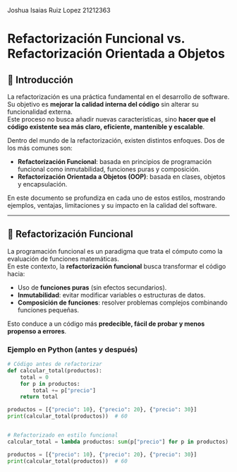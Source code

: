 Joshua Isaias Ruiz Lopez 21212363
# Refactorización Funcional vs. Refactorización Orientada a Objetos

## 📌 Introducción
La refactorización es una práctica fundamental en el desarrollo de software. Su objetivo es **mejorar la calidad interna del código** sin alterar su funcionalidad externa.  
Este proceso no busca añadir nuevas características, sino **hacer que el código existente sea más claro, eficiente, mantenible y escalable**.

Dentro del mundo de la refactorización, existen distintos enfoques. Dos de los más comunes son:

- **Refactorización Funcional**: basada en principios de programación funcional como inmutabilidad, funciones puras y composición.
- **Refactorización Orientada a Objetos (OOP)**: basada en clases, objetos y encapsulación.

En este documento se profundiza en cada uno de estos estilos, mostrando ejemplos, ventajas, limitaciones y su impacto en la calidad del software.

---

## 🔹 Refactorización Funcional

La programación funcional es un paradigma que trata el cómputo como la evaluación de funciones matemáticas.  
En este contexto, la **refactorización funcional** busca transformar el código hacia:

- Uso de **funciones puras** (sin efectos secundarios).  
- **Inmutabilidad**: evitar modificar variables o estructuras de datos.  
- **Composición de funciones**: resolver problemas complejos combinando funciones pequeñas.  

Esto conduce a un código más **predecible, fácil de probar y menos propenso a errores**.

### Ejemplo en Python (antes y después)
```python
# Código antes de refactorizar
def calcular_total(productos):
    total = 0
    for p in productos:
        total += p["precio"]
    return total

productos = [{"precio": 10}, {"precio": 20}, {"precio": 30}]
print(calcular_total(productos))  # 60


# Refactorizado en estilo funcional
calcular_total = lambda productos: sum(p["precio"] for p in productos)

productos = [{"precio": 10}, {"precio": 20}, {"precio": 30}]
print(calcular_total(productos))  # 60
